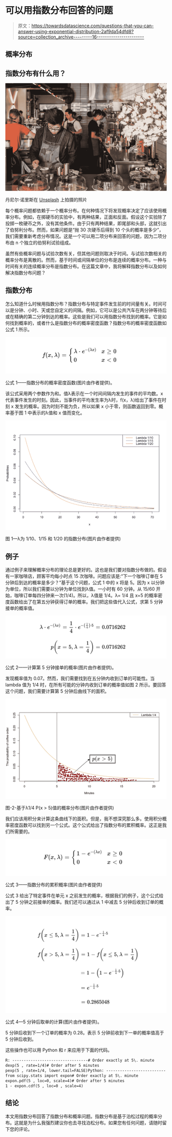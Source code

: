 # 可以用指数分布回答的问题

> 原文：<https://towardsdatascience.com/questions-that-you-can-answer-using-exponential-distribution-2af9da54dfd8?source=collection_archive---------16----------------------->

## 概率分布

## 指数分布有什么用？

![](img/56af923effa0807722b4b6da054fe18b.png)

丹尼尔·诺里斯在 [Unsplash](https://unsplash.com/s/photos/coffe-shop?utm_source=unsplash&utm_medium=referral&utm_content=creditCopyText) 上拍摄的照片

每个概率问题都依赖于一个概率分布。在何种情况下将发现概率决定了应该使用概率分布。例如，在掷硬币的实验中，有两种结果，正面和反面。假设这个实验除了投掷一枚硬币之外，没有其他条件。由于只有两种结果，即尾部和头部，这就引出了伯努利分布。然而，如果问题是“抛 30 次硬币后得到 10 个头的概率是多少”，我们需要重新考虑分布情况。这是一个可以用二项分布来回答的问题，因为二项分布由 n 个独立的伯努利试验组成。

虽然有些概率问题与试验次数有关，但其他问题则取决于时间。与试验次数相关的概率分布是离散的。然而，基于时间或间隔单位的分布是连续的概率分布。一种与时间有关的连续概率分布是指数分布。在这篇文章中，我将解释指数分布以及如何解决指数分布问题？

## 指数分布

怎么知道什么时候用指数分布？指数分布与特定事件发生前的时间量有关。时间可以是分钟、小时、天或您自定义的间隔。例如，它可以是公共汽车在两分钟等待后或在精确的第二分钟到达的概率。这些是我们可以用指数分布找到的概率。它是如何找到概率的，或者什么是指数分布的概率密度函数？指数分布的概率密度函数如公式 1 所示。

![](img/b9400c6d27b776d3b416a3642f43b5d4.png)

公式 1——指数分布的概率密度函数(图片由作者提供)。

该公式采用两个参数作为<lambda>和<x>。值λ表示在一个时间间隔内发生的事件的平均数。x 代表事件发生的时刻。因此，当事件的平均发生率为λ时，f(x，λ)给出了事件在时刻 x 发生的概率。因为时刻不能为负，所以如果 x 小于零，则函数返回到零。概率基于图 1 中表示的λ值和 x 值而变化。</x></lambda>

![](img/98d6a48bb6736c0375cdc6dd640f6aed.png)

图 1—λ为 1/10、1/15 和 1/20 的指数分布(图片由作者提供)

## 例子

通过例子来理解概率分布的理论总是更好的。这也是我们要对指数分布做的。假设有一家咖啡店，顾客平均每小时点 15 次咖啡。问题应该是:“下一个咖啡订单在 5 分钟后到达的概率是多少？”基于这个问题，公式 1 中的 x 将是 5。因为 x 以分钟为单位，所以我们需要以分钟为单位找到λ值。一小时有 60 分钟。从 15/60 开始，咖啡订单每四分钟来一次(1/4)。所以，λ值是 1/4。λ= 1/4 且 x=5 的概率密度函数给出了在第五分钟获得订单的概率。我们把这些值代入公式，求第 5 分钟接单的概率值。

![](img/0286d0264b30409680c2332002a618fd.png)

公式 2——计算第 5 分钟接单的概率(图片由作者提供)。

发现概率值为 0.07。然而，我们需要找到在五分钟内收到订单的可能性。当 lambda 值为 1/4 时，在所有可能的分钟内收到订单的概率值如图 2 所示。要回答这个问题，我们需要计算第 5 分钟后曲线下的面积。

![](img/17da77dcb3c03fe9841200c11218fe05.png)

图-2-基于λ1/4 P(x > 5)值的概率分布(图片由作者提供)

我们应该用积分来计算这条曲线下的面积。但是，我不想深究那么多。使用积分概率密度函数可以找到另一个公式。这个公式给出了指数分布的累积概率。这正是我们所需要的。

![](img/282e4ec4a179cac5966f6a32dde3bd62.png)

公式 3——指数分布的累积概率(图片由作者提供)

公式 3 给出了特定事件在单元 x 之前发生的概率，根据我们的例子，这个公式给出了 5 分钟之前接单的概率。我们还可以通过从 1 中减去 5 分钟后收到订单的概率。

![](img/e2760f8008a215c97d4ab895cfe4eacd.png)

公式 4—5 分钟后取单的计算(图片由作者提供)。

5 分钟后收到下一个订单的概率为 0.28。表示 5 分钟前收到下一单的概率值高于 5 分钟后收到。

这些操作也可以用 Python 和 r 来应用于下面的代码。

```
R: ---------------------------------# Order exactly at 5\. minute
dexp(5 , rate=1/4)# Order after 5 minutes
pexp(5 , rate=1/4, lower.tail=FALSE)Python: --------------------------from scipy.stats import expon# Order exactly at 5\. minute
expon.pdf(5 , loc=0, scale=4)# Order after 5 minutes
1 - expon.cdf(5 , loc=0 , scale=4)
```

## 结论

本文用指数分布回答了指数分布和概率问题。指数分布是基于泊松过程的概率分布。这就是为什么我强烈建议你也去寻找泊松分布。如果您有任何问题，请随时留下您的评论。